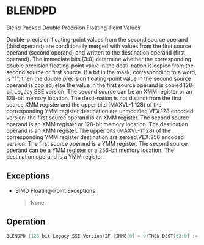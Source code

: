 # BLENDPD

Blend Packed Double Precision Floating-Point Values

Double-precision floating-point values from the second source operand (third operand) are conditionally merged with values from the first source operand (second operand) and written to the destination operand (first operand).
The immediate bits [3:0] determine whether the corresponding double precision floating-point value in the desti-nation is copied from the second source or first source.
If a bit in the mask, corresponding to a word, is "1", then the double precision floating-point value in the second source operand is copied, else the value in the first source operand is copied.128-bit Legacy SSE version: The second source can be an XMM register or an 128-bit memory location.
The desti-nation is not distinct from the first source XMM register and the upper bits (MAXVL-1:128) of the corresponding YMM register destination are unmodified.VEX.128 encoded version: the first source operand is an XMM register.
The second source operand is an XMM register or 128-bit memory location.
The destination operand is an XMM register.
The upper bits (MAXVL-1:128) of the corresponding YMM register destination are zeroed.VEX.256 encoded version: The first source operand is a YMM register.
The second source operand can be a YMM register or a 256-bit memory location.
The destination operand is a YMM register.


## Exceptions

- SIMD Floating-Point Exceptions
  > None.

## Operation

```C
BLENDPD (128-bit Legacy SSE Version)IF (IMM8[0] = 0)THEN DEST[63:0] := DEST[63:0]ELSE DEST [63:0] := SRC[63:0] FIIF (IMM8[1] = 0) THEN DEST[127:64] := DEST[127:64]ELSE DEST [127:64] := SRC[127:64] FIDEST[MAXVL-1:128] (Unmodified)VBLENDPD (VEX.128 Encoded Version)IF (IMM8[0] = 0)THEN DEST[63:0] := SRC1[63:0]ELSE DEST [63:0] := SRC2[63:0] FIIF (IMM8[1] = 0) THEN DEST[127:64] := SRC1[127:64]VBLENDPD (VEX.256 Encoded Version)IF (IMM8[0] = 0)THEN DEST[63:0] := SRC1[63:0]ELSE DEST [63:0] := SRC2[63:0] FIIF (IMM8[1] = 0) THEN DEST[127:64] := SRC1[127:64]ELSE DEST [127:64] := SRC2[127:64] FIIF (IMM8[2] = 0) THEN DEST[191:128] := SRC1[191:128]ELSE DEST [191:128] := SRC2[191:128] FIIF (IMM8[3] = 0) THEN DEST[255:192] := SRC1[255:192]ELSE DEST [255:192] := SRC2[255:192] FIIntel C/C++ Compiler Intrinsic EquivalentBLENDPD __m128d _mm_blend_pd (__m128d v1, __m128d v2, const int mask);VBLENDPD __m256d _mm256_blend_pd (__m256d a, __m256d b, const int mask);
```
